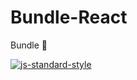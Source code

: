 # Bundle-React
Bundle :balloon:

[![js-standard-style](https://cdn.rawgit.com/feross/standard/master/badge.svg)](https://github.com/feross/standard)
